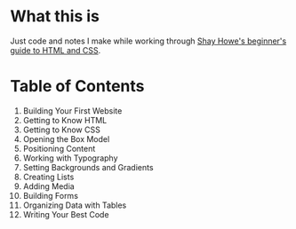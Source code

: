# What this is
Just code and notes I make while working through [Shay Howe's beginner's guide to HTML and CSS](https://learn.shayhowe.com/html-css/v).

# Table of Contents
1. Building Your First Website
2. Getting to Know HTML
3. Getting to Know CSS
4. Opening the Box Model
5. Positioning Content
6. Working with Typography
7. Setting Backgrounds and Gradients
8. Creating Lists
9. Adding Media
10. Building Forms
11. Organizing Data with Tables
12. Writing Your Best Code